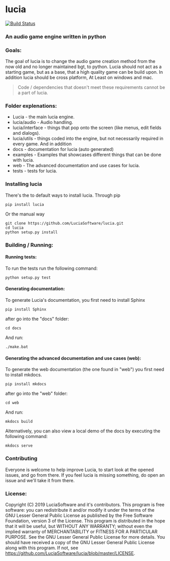 # lucia

[![Build Status](https://travis-ci.com/luciasoftware/lucia.svg?branch=master)](https://travis-ci.com/luciasoftware/lucia)

### An audio game engine written in python

### Goals:
The goal of lucia is to change the audio game creation method from the now old and no longer maintained bgt, to python.
Lucia should not act as a starting game, but as a base, that a high quality game can be build upon.
In addition lucia should be cross platform, At Least on windows and mac.
> Code / dependencies that doesn't meet these requirements cannot be a part of lucia.

### Folder explenations:
* Lucia - the main lucia engine.
* lucia/audio - Audio handling.
* lucia/interface - things that pop onto the screen (like menus, edit fields and dialogs).
* lucia/utils - things coded into the engine, but not necessarily required in every game.
And in addition
* docs - documentation for lucia (auto generated)
* examples - Examples that showcases different things that can be done with lucia.
* web - The advanced documentation and use cases for lucia.
* tests - tests for lucia.


### Installing lucia
There's the to default ways to install lucia.
Through pip

```
pip install lucia
```

Or the manual way

```
git clone https://github.com/LuciaSoftware/lucia.git
cd lucia
python setup.py install
```


### Building / Running:
#### Running tests:
To run the tests run the following command:
```
python setup.py test
```

#### Generating documentation:
To generate Lucia's documentation, you first need to install Sphinx

```
pip install Sphinx
```

after go into the "docs" folder:
```
cd docs
```

And run:
```
./make.bat
```


#### Generating the advanced documentation and use cases (web):
To generate the web documentation (the one found in "web") you first need to install mkdocs.

```
pip install mkdocs
```

after go into the "web" folder:

```
cd web
```

And run:

```
mkdocs build
```


Alternatively, you can also view a local demo of the docs by executing the following command:

```
mkdocs serve
```


### Contributing
Everyone is welcome to help improve Lucia, to start look at the opened issues, and go from there.
If you feel lucia is missing something, do open an issue and we'll take it from there.


### License:
Copyright (C) 2019  LuciaSoftware and it's contributors.
This program is free software: you can redistribute it and/or modify
it under the terms of the GNU Lesser General Public License as published by
the Free Software Foundation, version 3 of the License.
This program is distributed in the hope that it will be useful,
but WITHOUT ANY WARRANTY; without even the implied warranty of
MERCHANTABILITY or FITNESS FOR A PARTICULAR PURPOSE.  See the
GNU Lesser General Public License for more details.
You should have received a copy of the GNU Lesser General Public License
along with this program.  If not, see https://github.com/LuciaSoftware/lucia/blob/master/LICENSE.
